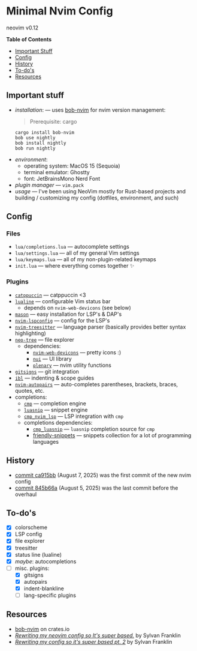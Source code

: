 # Minimal Nvim Config
neovim v0.12

**Table of Contents**
* [Important Stuff](#important-stuff)
* [Config](#config)
* [History](#history)
* [To-do's](#to-dos)
* [Resources](#resources)

## Important stuff
* *installation*: &mdash; uses [bob-nvim](https://crates.io/crates/bob-nvim) for nvim version management:
    > Prerequisite: cargo
    ```
    cargo install bob-nvim
    bob use nightly
    bob install nightly
    bob run nightly
    ```
* *environment*:
    * operating system: MacOS 15 (Sequoia)
    * terminal emulator: Ghostty
    * font: JetBrainsMono Nerd Font
* *plugin manager* &mdash; `vim.pack`
* *usage* &mdash; I've been using NeoVim mostly for Rust-based projects and building / customizing my config (dotfiles, environment, and such)

## Config
### Files
* `lua/completions.lua` &mdash; autocomplete settings
* `lua/settings.lua` &mdash; all of my general Vim settings
* `lua/keymaps.lua` &mdash; all of my non-plugin-related keymaps
* `init.lua` &mdash; where everything comes together ✨

### Plugins
* [`catppuccin`](https://github.com/catppuccin/nvim) &mdash; catppuccin <3
* [`lualine`](https://github.com/nvim-lualine/lualine.nvim) &mdash; configurable Vim status bar
    * depends on `nvim-web-devicons` (see below)
* [`mason`](https://github.com/mason-org/mason.nvim) &mdash; easy installation for LSP's & DAP's
* [`nvim-lspconfig`](https://github.com/neovim/nvim-lspconfig) &mdash; config for the LSP's
* [`nvim-treesitter`](https://github.com/nvim-treesitter/nvim-treesitter) &mdash; language parser (basically provides better syntax highlighting)
* [`neo-tree`](https://github.com/nvim-neo-tree/neo-tree.nvim) &mdash; file explorer
    * dependencies:
        * [`nvim-web-devicons`](https://github.com/nvim-tree/nvim-web-devicons) &mdash; pretty icons :)
        * [`nui`](https://github.com/MunifTanjim/nui.nvim) &mdash; UI library
        * [`plenary`](https://github.com/nvim-lua/plenary.nvim) &mdash; nvim utility functions
* [`gitsigns`](https://github.com/lewis6991/gitsigns.nvim) &mdash; git integration
* [`ibl`](https://github.com/lukas-reineke/indent-blankline.nvim) &mdash; indenting & scope guides
* [`nvim-autopairs`](https://github.com/windwp/nvim-autopairs) &mdash; auto-completes parentheses, brackets, braces, quotes, etc.
* completions:
    * [`cmp`](https://github.com/hrsh7th/nvim-cmp) &mdash; completion engine
	* [`luasnip`](https://github.com/L3MON4D3/LuaSnip) &mdash; snippet engine
    * [`cmp_nvim_lsp`](https://github.com/hrsh7th/cmp-nvim-lsp) &mdash; LSP integration with `cmp`
    * completions dependencies:
        * [`cmp_luasnip`](https://github.com/saadparwaiz1/cmp_luasnip) &mdash; `luasnip` completion source for `cmp`
        * [friendly-snippets](https://github.com/rafamadriz/friendly-snippets) &mdash; snippets collection for a lot of programming languages

## History
* [commit ca915bb](https://github.com/juneb125/.dotfiles/tree/ca915bb493b57e5f3dcd304bc337c7f0cb00c49c/.config/nvim) (August 7, 2025) was the first commit of the new nvim config
* [commit 845b66a](https://github.com/juneb125/.dotfiles/tree/845b66a8b7c47962efa3942760836fbce0a32df7/.config/nvim) (August 5, 2025) was the last commit before the overhaul

## To-do's
- [x] colorscheme
- [x] LSP config
- [x] file explorer
- [x] treesitter
- [x] status line (lualine)
- [x] *maybe*: autocompletions
- [ ] misc. plugins:
    - [x] gitsigns
    - [x] autopairs
    - [x] indent-blankline
    - [ ] lang-specific plugins

## Resources
* [bob-nvim](https://crates.io/crates/bob-nvim) on crates.io
* [*Rewriting my neovim config so It's super based.*](https://www.youtube.com/watch?v=xGkL2N8w0H4) by Sylvan Franklin
* [*Rewriting my config so it's super based pt. 2*](https://www.youtube.com/watch?v=5YQlibmXa0E) by Sylvan Franklin
